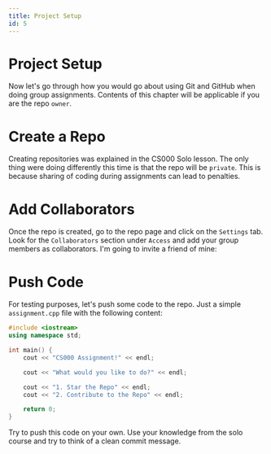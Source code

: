 ```yaml
---
title: Project Setup
id: 5
---
```


# Project Setup

Now let's go through how you would go about using Git and GitHub when doing group assignments. Contents of this chapter will be applicable if you are the repo `owner`.

# Create a Repo

Creating repositories was explained in the CS000 Solo lesson. The only thing were doing differently this time is that the repo will be `private`. This is because sharing of coding during assignments can lead to penalties.

# Add Collaborators

Once the repo is created, go to the repo page and click on the `Settings` tab. Look for the `Collaborators` section under `Access` and add your group members as collaborators. I'm going to invite a friend of mine:

# Push Code

For testing purposes, let's push some code to the repo. Just a simple `assignment.cpp` file with the following content:

```cpp
#include <iostream>
using namespace std;

int main() {
    cout << "CS000 Assignment!" << endl;

    cout << "What would you like to do?" << endl;

    cout << "1. Star the Repo" << endl;
    cout << "2. Contribute to the Repo" << endl;

    return 0;
}
```

Try to push this code on your own. Use your knowledge from the solo course and try to think of a clean commit message.
